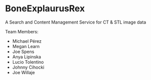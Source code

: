 # BoneExplaurusRex

A Search and Content Management Service for CT & STL image data

Team Members:

* Michael Pérez
* Megan Learn
* Joe Spens
* Anya Lipinska
* Lucio Tolentino
* Johnny Cihocki
* Joe Willaje
